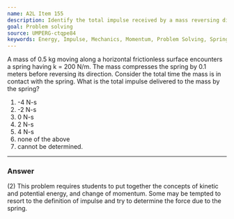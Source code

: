 ```yaml
---
name: A2L Item 155
description: Identify the total impulse received by a mass reversing direction due to hitting and compressing a spring.
goal: Problem solving
source: UMPERG-ctqpe84
keywords: Energy, Impulse, Mechanics, Momentum, Problem Solving, Springs
---
```


A mass of 0.5 kg moving along a horizontal frictionless surface
encounters a spring having k = 200 N/m.  The mass compresses the spring
by 0.1 meters before reversing its direction.  Consider the total time
the mass is in contact with the spring.  What is the total impulse
delivered to the mass by the spring?

1. -4 N-s
2. -2 N-s
3. 0 N-s
4. 2 N-s
5. 4 N-s
6. none of the above
7. cannot be determined.



<hr/>

### Answer 

(2) This problem requires students to put together the concepts
of kinetic and potential energy, and change of momentum. Some may be
tempted to resort to the definition of impulse and try to determine the
force due to the spring.

